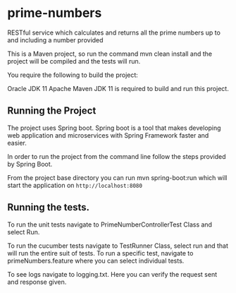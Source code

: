 # prime-numbers
RESTful service which calculates and returns all the prime numbers up to and including a number provided

This is a Maven project, so run the command mvn clean install and the project will be compiled and the tests will run.

You require the following to build the project:

Oracle JDK 11
Apache Maven
JDK 11 is required to build and run this project.

## Running the Project
The project uses Spring boot. 
Spring boot is a tool that makes developing web application and microservices with Spring Framework faster and easier.

In order to run the project from the command line follow the steps provided by Spring Boot.

From the project base directory you can run mvn spring-boot:run which will start the application on `http://localhost:8080`

## Running the tests.
To run the unit tests navigate to PrimeNumberControllerTest Class and select Run.

To run the cucumber tests navigate to TestRunner Class, select run and that will run the entire suit of tests.
To run a specific test, navigate to primeNumbers.feature where you can select individual tests.

To see logs navigate to logging.txt. Here you can verify the request sent and response given.
